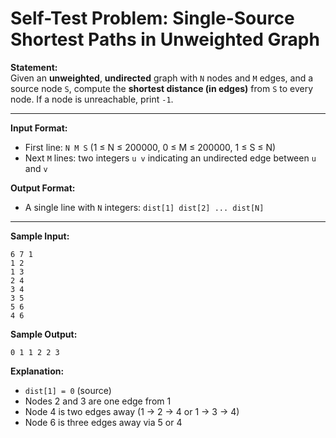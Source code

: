 # Self-Test Problem: Single-Source Shortest Paths in Unweighted Graph

**Statement:**  
Given an **unweighted**, **undirected** graph with `N` nodes and `M` edges, and a source node `S`, compute the **shortest distance (in edges)** from `S` to every node. If a node is unreachable, print `-1`.

---

**Input Format:**  
- First line: `N M S`  (1 ≤ N ≤ 200000, 0 ≤ M ≤ 200000, 1 ≤ S ≤ N)  
- Next `M` lines: two integers `u v` indicating an undirected edge between `u` and `v`

**Output Format:**  
- A single line with `N` integers: `dist[1] dist[2] ... dist[N]`

---

**Sample Input:**  
```
6 7 1
1 2
1 3
2 4
3 4
3 5
5 6
4 6
```

**Sample Output:**  
```
0 1 1 2 2 3
```

**Explanation:**  
- `dist[1] = 0` (source)  
- Nodes 2 and 3 are one edge from 1  
- Node 4 is two edges away (1 → 2 → 4 or 1 → 3 → 4)  
- Node 6 is three edges away via 5 or 4
